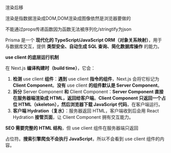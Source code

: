 渲染后移

渲染是指数据渲染成DOM,DOM渲染成图像依然是浏览器要做的

不能通过props传递函数因为函数无法被序列化/stringtify为json



Prisma 是一个 **现代化的 TypeScript/JavaScript ORM（对象关系映射）**，用于与数据库交互，提供 **类型安全、自动生成 SQL 查询、简化数据库操作** 的能力。



 **use client 的底层运行机制**



在 Next.js **编译构建时（build time）**，它会：

1. **检测** use client **组件**：**遇到** use client **指令的组件**，Next.js 会将它标记为 **Client Component**。**没有** use client **的组件默认是 Server Component**。
2. **拆分** Server Component **和** Client Component：**Server Component 直接在服务器端渲染成 HTML，返回给客户端**。**Client Component 只返回一个占位 HTML（skeleton），然后浏览器下载 JavaScript 代码**，在客户端运行。
3. **客户端 Hydration（复水）**：服务器返回 HTML，客户端收到后会用 React Hydration **接管页面**，让 Client Component 拥有交互能力。



**SEO 需要完整的 HTML 结构**，但 use client 组件在服务器端只返回 <div> 占位符。**搜索引擎爬虫不会执行 JavaScript**，所以不会看到 use client 组件的内容。